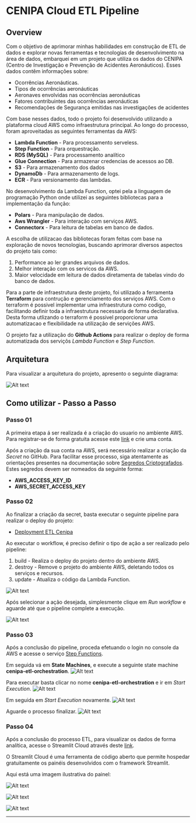 # CENIPA Cloud ETL Pipeline
## Overview

Com o objetivo de aprimorar minhas habilidades em construção de ETL de dados e explorar novas ferramentas e tecnologias de desenvolvimento na área de dados, embarquei em um projeto que utiliza os dados do CENIPA (Centro de Investigação e Prevenção de Acidentes Aeronáuticos). 
Esses dados contêm informações sobre: 

* Ocorrências Aeronáuticas.
* Tipos de ocorrências aeronáuticas
* Aeronaves envolvidas nas ocorrências aeronáuticas
* Fatores contribuintes das ocorrências aeronáuticas
* Recomendações de Segurança emitidas nas investigações de acidentes

Com base nesses dados, todo o projeto foi desenvolvido utilizando a plataforma cloud AWS como infraestrutura principal. Ao longo do processo, foram aproveitadas as seguintes ferramentas da AWS:

* **Lambda Function** - Para processamento serveless.
* **Step Function** - Para orquestração.
* **RDS (MySQL)** - Para processamento analítico
* **Glue Connection** - Para armazenar credencias de acessos ao DB.
* **S3** - Para armazenamento dos dados
* **DynamoDb** - Para armazenamento de logs.
* **ECR** - Para versionamento das lambdas.

No desenvolvimento da Lambda Function, optei pela a linguagem de programação Python onde utilizei as seguintes bibliotecas para a implementação da função:

* **Polars** - Para manipulação de dados.
* **Aws Wrangler** - Para interação com serviços AWS.
* **Connectorx** - Para leitura de tabelas em banco de dados. 

A escolha de utilizacao das bibliotecas foram feitas com base na exploração de novos tecnologias, buscando aprimorar diversos aspectos do projeto tais como: 

1. Performance ao ler grandes arquivos de dados.
2. Melhor interação com os servicos da AWS.
3. Maior velocidade em leitura de dados diretamenta de tabelas vindo do banco de dados.

Para a parte de infraestrutura deste projeto, foi utilizado a ferramenta **Terraform** para contrução e gerenciamento dos serviços AWS. Com o terraform é possivel implementar uma infraestrutura como codigo, facilitando definir toda a infraestrutura necessaria de forma declarativa. <br>
Desta forma utlizando o terraform é possivel proporcionar uma automatizacao e flexibilidade na utilização de servições AWS.

O projeto faz a utilização do **Github Actions** para realizar o deploy de forma automatizada dos serviçõs *Lambda Function* e *Step Function*.

## Arquitetura

Para visualizar a arquitetura do projeto, apresento o seguinte diagrama:

![Alt text](docs/img/CENIPA-Diagrama.jpg)

## Como utilizar - Passo a Passo

### Passo 01
A primeira etapa á ser realizada é a criação do usuario no ambiente AWS. Para registrar-se de forma gratuita acesse este [link](https://aws.amazon.com/pt/free/?all-free-tier.sort-by=item.additionalFields.SortRank&all-free-tier.sort-order=asc&awsf.Free%20Tier%20Types=*all&awsf.Free%20Tier%20Categories=*all) e crie uma conta.

Após a criação da sua conta na AWS, será necessário realizar a criação da *Secret* no GitHub. Para facilitar esse processo, siga atentamente as orientações presentes na documentação sobre [Segredos Criptografados](https://docs.github.com/en/actions/security-guides/encrypted-secrets). Estes segredos devem ser nomeados da seguinte forma:

* **AWS_ACCESS_KEY_ID**
* **AWS_SECRET_ACCESS_KEY**

### Passo 02

Ao finalizar a criação da secret, basta executar o seguinte pipeline para realizar o deploy do projeto: 

* [Deployment ETL Cenipa](https://github.com/joaoallmeida/cenipa-data-project/actions/workflows/main.yml)

Ao executar o workflow, é preciso definir o tipo de ação a ser realizado pelo pipeline:

1. build - Realiza o deploy do projeto dentro do ambiente AWS.
2. destroy - Remove o projeto do ambiente AWS, deletando todos os serviços e recursos.
3. update - Atualiza o código da Lambda Function.

![Alt text](docs/img/acao.png)

Após selecionar a ação desejada, simplesmente clique em *Run workflow* e aguarde até que o pipeline complete a execução.

![Alt text](docs/img/resumo.png)

### Passo 03

Após a conclusão do pipeline, proceda efetuando o login no console da AWS e acesse o serviço [Step Functions](https://us-east-1.console.aws.amazon.com/states/home?region=us-east-1#/homepage).

Em seguida vá em **State Machines**, e execute a seguinte state machine **cenipa-etl-orchestration**.
![Alt text](docs/img/state_machine.png)

Para executar basta clicar no nome **cenipa-etl-orchestration** e ir em *Start Execution*. 
![Alt text](docs/img/state_machine_details.png)

Em seguida em *Start Execution* novamente.
![Alt text](docs/img/state_machine_execution.png)

Aguarde o processo finalizar.
![Alt text](docs/img/state_machine_result.png)

### Passo 04

Após a conclusão do processo ETL, para visualizar os dados de forma analítica, acesse o Streamlit Cloud através deste [link](https://cenipa-data-project-c6ehzndn5t9wyvoc49kvdh.streamlit.app/).

O Streamlit Cloud é uma ferramenta de código aberto que permite hospedar gratuitamente os painéis desenvolvidos com o framework Streamlit.

Aqui está uma imagem ilustrativa do painel:

![Alt text](docs/img/dashboard_01.png)

![Alt text](docs/img/dashboard_02.png)

![Alt text](docs/img/dashboard_03.png)

---